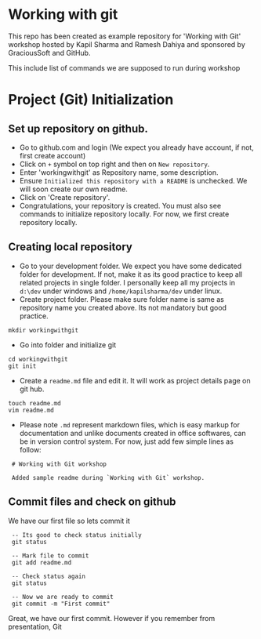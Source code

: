 # Working with git

This repo has been created as example repository for 'Working with Git' workshop hosted by Kapil Sharma and Ramesh Dahiya and sponsored by GraciousSoft and GitHub.

This include list of commands we are supposed to run during workshop

# Project (Git) Initialization

## Set up repository on github.

* Go to github.com and login (We expect you already have account, if not, first create account)
* Click on `+` symbol on top right and then on `New repository`.
* Enter 'workingwithgit' as Repository name, some description.
* Ensure `Initialized this repository with a README` is unchecked. We will soon create our own readme.
* Click on 'Create repository'.
* Congratulations, your repository is created. You must also see commands to initialize repository locally. For now, we first create repository locally.

## Creating local repository

* Go to your development folder. We expect you have some dedicated folder for development. If not, make it as its good practice to keep all related projects in single folder. I personally keep all my projects in `d:\dev` under windows and `/home/kapilsharma/dev` under linux.
* Create project folder. Please make sure folder name is same as repository name you created above. Its not mandatory but good practice.
```
mkdir workingwithgit
```
* Go into folder and initialize git
```
cd workingwithgit
git init
```
* Create a `readme.md` file and edit it. It will work as project details page on git hub.
```
touch readme.md
vim readme.md
```
* Please note `.md` represent markdown files, which is easy markup for documentation and unlike documents created in office softwares, can be in version control system. For now, just add few simple lines as follow:
```
 # Working with Git workshop

 Added sample readme during `Working with Git` workshop.
```

## Commit files and check on github

We have our first file so lets commit it

```
 -- Its good to check status initially
 git status

 -- Mark file to commit
 git add readme.md

 -- Check status again
 git status

 -- Now we are ready to commit
 git commit -m "First commit"
```

Great, we have our first commit. However if you remember from presentation, Git
